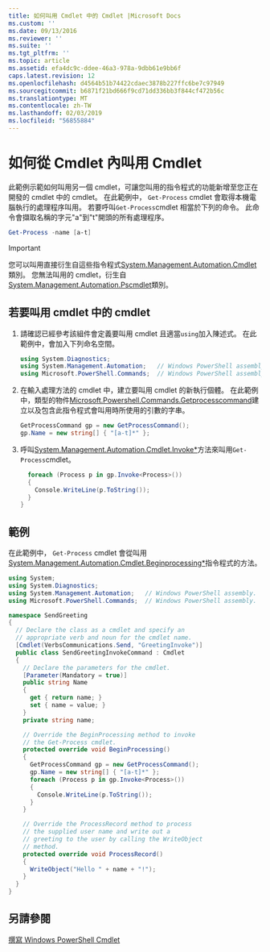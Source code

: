 ```yaml
---
title: 如何叫用 Cmdlet 中的 Cmdlet |Microsoft Docs
ms.custom: ''
ms.date: 09/13/2016
ms.reviewer: ''
ms.suite: ''
ms.tgt_pltfrm: ''
ms.topic: article
ms.assetid: efa4dc9c-ddee-46a3-978a-9dbb61e9bb6f
caps.latest.revision: 12
ms.openlocfilehash: d4564b51b74422cdaec3878b227ffc6be7c97949
ms.sourcegitcommit: b6871f21bd666f9cd71dd336bb3f844cf472b56c
ms.translationtype: MT
ms.contentlocale: zh-TW
ms.lasthandoff: 02/03/2019
ms.locfileid: "56855884"
---
```

# <a name="how-to-invoke-a-cmdlet-from-within-a-cmdlet"></a>如何從 Cmdlet 內叫用 Cmdlet

此範例示範如何叫用另一個 cmdlet，可讓您叫用的指令程式的功能新增至您正在開發的 cmdlet 中的 cmdlet。 在此範例中， `Get-Process` cmdlet 會取得本機電腦執行的處理程序叫用。 若要呼叫`Get-Process`cmdlet 相當於下列的命令。 此命令會擷取名稱的字元"a"到"t"開頭的所有處理程序。

```powershell
Get-Process -name [a-t]
```

> [!IMPORTANT]
> 您可以叫用直接衍生自這些指令程式[System.Management.Automation.Cmdlet](/dotnet/api/System.Management.Automation.Cmdlet)類別。 您無法叫用的 cmdlet，衍生自[System.Management.Automation.Pscmdlet](/dotnet/api/System.Management.Automation.PSCmdlet)類別。

## <a name="to-invoke-a-cmdlet-from-within-a-cmdlet"></a>若要叫用 cmdlet 中的 cmdlet

1. 請確認已經參考該組件會定義要叫用 cmdlet 且適當`using`加入陳述式。 在此範例中，會加入下列命名空間。

    ```csharp
    using System.Diagnostics;
    using System.Management.Automation;   // Windows PowerShell assembly.
    using Microsoft.PowerShell.Commands;  // Windows PowerShell assembly.
    ```

2. 在輸入處理方法的 cmdlet 中，建立要叫用 cmdlet 的新執行個體。 在此範例中，類型的物件[Microsoft.Powershell.Commands.Getprocesscommand](/dotnet/api/Microsoft.PowerShell.Commands.GetProcessCommand)建立以及包含此指令程式會叫用時所使用的引數的字串。

    ```csharp
    GetProcessCommand gp = new GetProcessCommand();
    gp.Name = new string[] { "[a-t]*" };
    ```

3. 呼叫[System.Management.Automation.Cmdlet.Invoke*](/dotnet/api/System.Management.Automation.Cmdlet.Invoke)方法來叫用`Get-Process`cmdlet。

    ```csharp
      foreach (Process p in gp.Invoke<Process>())
      {
        Console.WriteLine(p.ToString());
      }
    }
    ```

## <a name="example"></a>範例

在此範例中， `Get-Process` cmdlet 會從叫用[System.Management.Automation.Cmdlet.Beginprocessing*](/dotnet/api/System.Management.Automation.Cmdlet.BeginProcessing)指令程式的方法。

```csharp
using System;
using System.Diagnostics;
using System.Management.Automation;   // Windows PowerShell assembly.
using Microsoft.PowerShell.Commands;  // Windows PowerShell assembly.

namespace SendGreeting
{
  // Declare the class as a cmdlet and specify an
  // appropriate verb and noun for the cmdlet name.
  [Cmdlet(VerbsCommunications.Send, "GreetingInvoke")]
  public class SendGreetingInvokeCommand : Cmdlet
  {
    // Declare the parameters for the cmdlet.
    [Parameter(Mandatory = true)]
    public string Name
    {
      get { return name; }
      set { name = value; }
    }
    private string name;

    // Override the BeginProcessing method to invoke
    // the Get-Process cmdlet.
    protected override void BeginProcessing()
    {
      GetProcessCommand gp = new GetProcessCommand();
      gp.Name = new string[] { "[a-t]*" };
      foreach (Process p in gp.Invoke<Process>())
      {
        Console.WriteLine(p.ToString());
      }
    }

    // Override the ProcessRecord method to process
    // the supplied user name and write out a
    // greeting to the user by calling the WriteObject
    // method.
    protected override void ProcessRecord()
    {
      WriteObject("Hello " + name + "!");
    }
  }
}
```

## <a name="see-also"></a>另請參閱

[撰寫 Windows PowerShell Cmdlet](./writing-a-windows-powershell-cmdlet.md)
